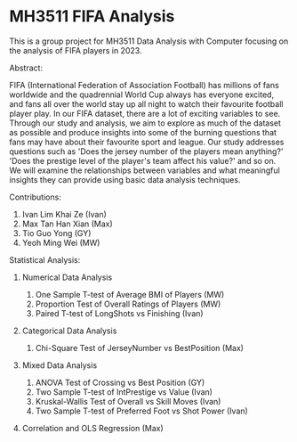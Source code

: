 # MH3511 FIFA Analysis

This is a group project for MH3511 Data Analysis with Computer focusing on the analysis of FIFA players in 2023.

Abstract:

FIFA (International Federation of Association Football) has millions of fans worldwide and the quadrennial World Cup always has everyone excited, and fans all over the world stay up all night to watch their favourite football player play. In our FIFA dataset, there are a lot of exciting variables to see. Through our study and analysis, we aim to explore as much of the dataset as possible and produce insights into some of the burning questions that fans may have about their favourite sport and league. Our study addresses questions such as 'Does the jersey number of the players mean anything?' 'Does the prestige level of the player's team affect his value?' and so on. We will examine the relationships between variables and what meaningful insights they can provide using basic data analysis techniques.

Contributions:

1. Ivan Lim Khai Ze (Ivan)
2. Max Tan Han Xian (Max)
3. Tio Guo Yong (GY)
4. Yeoh Ming Wei (MW)

Statistical Analysis:

1. Numerical Data Analysis
    1. One Sample T-test of Average BMI of Players (MW)
    2. Proportion Test of Overall Ratings of Players (MW)
    3. Paired T-test of LongShots vs Finishing (Ivan)

2. Categorical Data Analysis
    1. Chi-Square Test of JerseyNumber vs BestPosition (Max)

3. Mixed Data Analysis
    1. ANOVA Test of Crossing vs Best Position (GY)
    2. Two Sample T-test of IntPrestige vs Value (Ivan)
    3. Kruskal-Wallis Test of Overall vs Skill Moves (Ivan)
    4. Two Sample T-test of Preferred Foot vs Shot Power (Ivan)

4. Correlation and OLS Regression (Max)